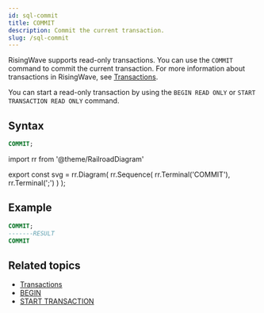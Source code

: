 ```yaml
---
id: sql-commit
title: COMMIT
description: Commit the current transaction.
slug: /sql-commit
---
```

<head>
  <link rel="canonical" href="https://docs.risingwave.com/docs/current/sql-commit/" />
</head>

RisingWave supports read-only transactions. You can use the `COMMIT` command to commit the current transaction. For more information about transactions in RisingWave, see [Transactions](/concepts/transactions.md).

You can start a read-only transaction by using the `BEGIN READ ONLY` or `START TRANSACTION READ ONLY` command.

## Syntax

```sql
COMMIT;
```

import rr from '@theme/RailroadDiagram'

export const svg = rr.Diagram(
    rr.Sequence(
        rr.Terminal('COMMIT'),
        rr.Terminal(';')
    )
);

<drawer SVG={svg} />

## Example

```sql
COMMIT;
-------RESULT
COMMIT
```

## Related topics

- [Transactions](/concepts/transactions.md)
- [BEGIN](/sql/commands/sql-begin.md)
- [START TRANSACTION](/sql/commands/sql-start-transaction.md)
